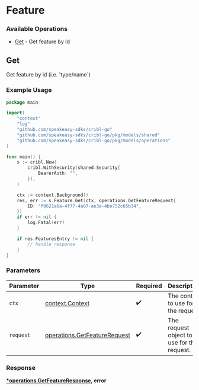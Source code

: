 # Feature

### Available Operations

* [Get](#get) - Get feature by Id

## Get

Get feature by id (i.e. 'type/name`)

### Example Usage

```go
package main

import(
	"context"
	"log"
	"github.com/speakeasy-sdks/cribl-go"
	"github.com/speakeasy-sdks/cribl-go/pkg/models/shared"
	"github.com/speakeasy-sdks/cribl-go/pkg/models/operations"
)

func main() {
    s := cribl.New(
        cribl.WithSecurity(shared.Security{
            BearerAuth: "",
        }),
    )

    ctx := context.Background()
    res, err := s.Feature.Get(ctx, operations.GetFeatureRequest{
        ID: "f9621a6a-4f77-4a87-ae3e-4be752c65b34",
    })
    if err != nil {
        log.Fatal(err)
    }

    if res.FeaturesEntry != nil {
        // handle response
    }
}
```

### Parameters

| Parameter                                                                    | Type                                                                         | Required                                                                     | Description                                                                  |
| ---------------------------------------------------------------------------- | ---------------------------------------------------------------------------- | ---------------------------------------------------------------------------- | ---------------------------------------------------------------------------- |
| `ctx`                                                                        | [context.Context](https://pkg.go.dev/context#Context)                        | :heavy_check_mark:                                                           | The context to use for the request.                                          |
| `request`                                                                    | [operations.GetFeatureRequest](../../models/operations/getfeaturerequest.md) | :heavy_check_mark:                                                           | The request object to use for the request.                                   |


### Response

**[*operations.GetFeatureResponse](../../models/operations/getfeatureresponse.md), error**

